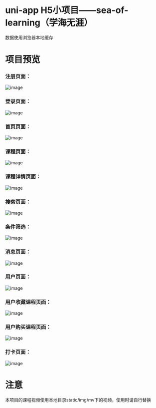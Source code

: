 # uni-app H5小项目——sea-of-learning（学海无涯）
数据使用浏览器本地缓存
# 项目预览

### 注册页面：

![image](https://github.com/qingshansuiyun/sea-of-learning/blob/main/static/img/preview/register.jpg)

### 登录页面：

![image](https://github.com/qingshansuiyun/sea-of-learning/blob/main/static/img/preview/login.jpg)

### 首页页面：

![image](https://github.com/qingshansuiyun/sea-of-learning/blob/main/static/img/preview/index.jpg)

### 课程页面：

![image](https://github.com/qingshansuiyun/sea-of-learning/blob/main/static/img/preview/course.jpg)

### 课程详情页面：

![image](https://github.com/qingshansuiyun/sea-of-learning/blob/main/static/img/preview/courseDetail.jpg)

### 搜索页面：

![image](https://github.com/qingshansuiyun/sea-of-learning/blob/main/static/img/preview/search.jpg)

### 条件筛选：

![image](https://github.com/qingshansuiyun/sea-of-learning/blob/main/static/img/preview/screening.jpg)

### 消息页面：

![image](https://github.com/qingshansuiyun/sea-of-learning/blob/main/static/img/preview/message.jpg)

### 用户页面：

![image](https://github.com/qingshansuiyun/sea-of-learning/blob/main/static/img/preview/mine.jpg)

### 用户收藏课程页面：

![image](https://github.com/qingshansuiyun/sea-of-learning/blob/main/static/img/preview/myCollect.jpg)

### 用户购买课程页面：

![image](https://github.com/qingshansuiyun/sea-of-learning/blob/main/static/img/preview/myCourse.jpg)

### 打卡页面：

![image](https://github.com/qingshansuiyun/sea-of-learning/blob/main/static/img/preview/clockIn.jpg)

# 注意
本项目的课程视频使用本地目录static/img/mv下的视频，使用时请自行替换
